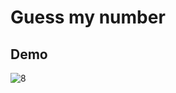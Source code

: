 # Guess my number
## Demo
![8](https://github.com/user-attachments/assets/c3ad73af-d5fe-43e1-9776-3d30e5e16363)
